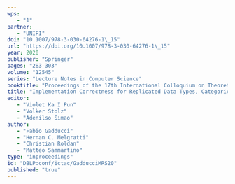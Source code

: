 ```yaml
---
wps: 
   - "1"
partner: 
   - "UNIPI"
doi: "10.1007/978-3-030-64276-1\_15"
url: "https://doi.org/10.1007/978-3-030-64276-1\_15"
year: 2020
publisher: "Springer"
pages: "283-303"
volume: "12545"
series: "Lecture Notes in Computer Science"
booktitle: "Proceedings of the 17th International Colloquium on Theoretical Aspects of Computing (ICTAC 2020)"
title: "Implementation Correctness for Replicated Data Types, Categorically"
editor: 
   - "Violet Ka I Pun"
   - "Volker Stolz"
   - "Adenilso Simao"
author: 
   - "Fabio Gadducci"
   - "Hernan C. Melgratti"
   - "Christian Roldan"
   - "Matteo Sammartino"
type: "inproceedings"
id: "DBLP:conf/ictac/GadducciMRS20"
published: "true"
---
```


